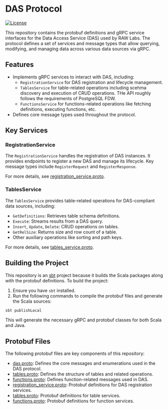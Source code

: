 # DAS Protocol
[![License](https://img.shields.io/:license-BSL%201.1-blue.svg)](https://github.com/raw-labs/protocol-das/blob/main/licenses/BSL.txt)

This repository contains the protobuf definitions and gRPC service interfaces for the Data Access Service (DAS) used by RAW Labs. The protocol defines a set of services and message types that allow querying, modifying, and managing data across various data sources via gRPC.

## Features

- Implements gRPC services to interact with DAS, including:
  - `RegistrationService` for DAS registration and lifecycle management.
  - `TablesService` for table-related operations including scehma discovery and execution of CRUD operations. THe API roughly follows the requirements of PostgreSQL FDW.
  - `FunctionsService` for functions-related operations like fetching definitions, executing functions, etc.
- Defines core message types used throughout the protocol.

## Key Services

### RegistrationService
The `RegistrationService` handles the registration of DAS instances. It provides endpoints to register a new DAS and manage its lifecycle. Key message types include `RegisterRequest` and `RegisterResponse`.

For more details, see [registration_service.proto](src/main/protobuf/com/rawlabs/protocol/das/services/registration_service.proto).

### TablesService
The `TablesService` provides table-related operations for DAS-compliant data sources, including:

- `GetDefinitions`: Retrieves table schema definitions.
- `Execute`: Streams results from a DAS query.
- `Insert`, `Update`, `Delete`: CRUD operations on tables.
- `GetRelSize`: Returns size and row count of a table.
- Other auxiliary operations like sorting and path keys.

For more details, see [tables_service.proto](src/main/protobuf/com/rawlabs/protocol/das/services/tables_service.proto).

## Building the Project

This repository is an [sbt](https://www.scala-sbt.org/) project because it builds the Scala packages along with the protobuf definitions. To build the project:

1. Ensure you have `sbt` installed.
2. Run the following commands to compile the protobuf files and generate the Scala sources:

```bash
sbt publishLocal
```
This will generate the necessary gRPC and protobuf classes for both Scala and Java.

## Protobuf Files

The following protobuf files are key components of this repository:

-	[das.proto](https://github.com/raw-labs/protocol-das/blob/main/src/main/protobuf/com/rawlabs/protocol/das/das.proto): Defines the core messages and enumerations used in the DAS protocol.
-	[tables.proto](https://github.com/raw-labs/protocol-das/blob/main/src/main/protobuf/com/rawlabs/protocol/das/tables.proto): Defines the structure of tables and related operations.
-	[functions.proto](https://github.com/raw-labs/protocol-das/blob/main/src/main/protobuf/com/rawlabs/protocol/das/functions.proto): Defines function-related messages used in DAS.
-	[registration_service.proto](https://github.com/raw-labs/protocol-das/blob/main/src/main/protobuf/com/rawlabs/protocol/das/services/registration_service.proto): Protobuf definitions for DAS registration services.
-	[tables.proto](https://github.com/raw-labs/protocol-das/blob/main/src/main/protobuf/com/rawlabs/protocol/das/services/tables_service.proto): Protobuf definitions for table services.
-	[functions.proto](https://github.com/raw-labs/protocol-das/blob/main/src/main/protobuf/com/rawlabs/protocol/das/services/functions_service.proto): Protobuf definitions for function services.
